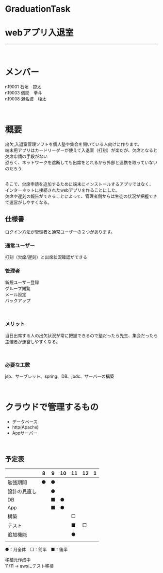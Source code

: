 # GraduationTask  

# webアプリ入退室
******  

<br />  

# メンバー
n19001 石垣　諒太  
n19003 儀間　拳斗  
n19008 瀬名波　稜太 

<br />  

# 概要  
出欠,入退室管理ソフトを個人塾や集会を開いている人向けに作ります。  
端末用アプリはカードリーダーが使えて入退室（打刻）が楽だが、欠席となると欠席申請の手段がない  
恐らく、ネットワークを遮断しても出席をとれるから外部と連携を取っていないのだろう  

<br />  
そこで、欠席申請を追加するために端末にインストールするアプリではなく、  
インターネットに接続されたwebアプリを作ることにした。  
<br />  
欠席や遅刻の報告ができることによって、管理者側からは生徒の状況が把握できて運営がしやすくなる。  

## 仕様書  
ログイン方法が管理者と通常ユーザーの２つがあります。  

### 通常ユーザー  
打刻（欠席/遅刻）と出席状況確認ができる  

### 管理者  
新規ユーザー登録  
グループ閲覧  
メール設定  
バックアップ  

<br />  

### メリット  
当日出席する人の出欠状況が常に把握できるので塾だったら先生、集会だったら主催者が運営しやすくなる。

<br />  

### 必要な工数
jsp、サーブレット、spring、DB、jbdc、サーバーの構築  

<br />

# クラウドで管理するもの
* データベース  
* http(Apache)  
* Appサーバー  
<br />  
 


## 予定表



| | 8 | 9 | 10 | 11 | 12 | 1 |
| ---- | ---- | ---- | ---- | ---- | ---- | ---- |
| 勉強期間 | ● | ● |  |  |  |  |
| 設計の見直し |  | ● |  |  |  |  |
| DB |  | ■ | ● |  |  |  |
| App |  | ■ | ● |  |  |  |
| 構築 |  |  |  | □ |  |  |
| テスト |  |  |  | ■ | □ |  |
| 追加機能 |  |  |  | ● |  |  |
|  |  |  |  |  |  |  |

●：月全体　□：前半　■：後半

移植元作成中  
11/11 -> awsにテスト移植


<br />
